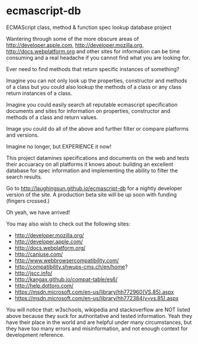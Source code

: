 # ecmascript-db
ECMAScript class, method &amp; function spec lookup database project

Wantering through some of the more obscure areas of http://developer.apple.com, http://developer.mozilla.org, http://docs.webplatform.org and other sites for information can be time consuming and a real headache if you cannot find what you are looking for.  

Ever need to find methods that return specific instances of something?

Imagine you can not only look up the properties, constructor and methods of a class but you could also lookup the methods of a class or any class return instances of a class.  

Imagine you could easily search all reputable ecmascript specification documents and sites for information on properties, constructor and methods of a class and return values.

Image you could do all of the above and further filter or compare platforms and versions.

Imagine no longer, but EXPERIENCE it now!

This project datamines specifications and documents on the web and tests their accuaracy on all platforms it knows about: building an excellent database for spec information and implementing the ability to filter the search results.

Go to http://laughingsun.github.io/ecmascript-db for a nightly developer version of the site.  A production beta site will be up soon with funding (fingers crossed.)

Oh yeah, we have arrived!

You may also wish to check out the following sites:

+ http://developer.mozilla.org/
+ http://developer.apple.com/
+ http://docs.webplatform.org/
+ http://caniuse.com/
+ http://www.webbrowsercompatibility.com/
+ http://compatibility.shwups-cms.ch/en/home?
+ http://jscc.info/
+ http://kangax.github.io/compat-table/es6/
+ http://help.dottoro.com/
+ https://msdn.microsoft.com/en-us/library/hh772960(VS.85).aspx
+ https://msdn.microsoft.com/en-us/library/hh772384(v=vs.85).aspx

You will notice that: w3schools, wikipedia and stackoverflow are NOT listed above because they suck for authoritative and tested information.  Yeah they have their place in the world and are helpful under many circumstances, but they have too many errors and misinformation, and not enough context for development reference.
